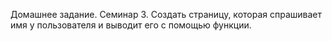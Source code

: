 Домашнее задание. Семинар 3.
Создать страницу, которая спрашивает имя у пользователя и выводит его с помощью функции.
